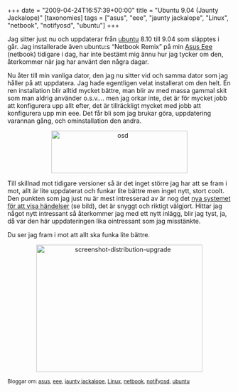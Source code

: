 +++
date = "2009-04-24T16:57:39+00:00"
title = "Ubuntu 9.04 (Jaunty Jackalope)"
[taxonomies]
tags = ["asus", "eee", "jaunty jackalope", "Linux", "netbook", "notifyosd", "ubuntu"]
+++

<p style="text-align: left;">
  Jag sitter just nu och uppdaterar från <a href="http://www.ubuntu.com/">ubuntu</a> 8.10 till 9.04 som släpptes i går. Jag installerade även ubuntu:s &#8220;Netbook Remix&#8221; på min <a href="http://nsg.cc/2008/12/25/god-jul-till-mig-sjalv/">Asus Eee</a> (netbook) tidigare i dag, har inte bestämt mig ännu hur jag tycker om den, återkommer när jag har använt den några dagar.
</p>

<p style="text-align: left;">
  Nu åter till min vanliga dator, den jag nu sitter vid och samma dator som jag håller på att uppdatera. Jag hade egentligen velat installerat om den helt. En ren installation blir alltid mycket bättre, man blir av med massa gammal skit som man aldrig använder o.s.v&#8230;. men jag orkar inte, det är för mycket jobb att konfigurera upp allt efter, det är tillräckligt mycket med jobb att konfigurera upp min eee. Det får bli som jag brukar göra, uppdatering varannan gång, och ominstallation den andra.
</p>

<p style="text-align: center;">
  <img class="size-full wp-image-96 aligncenter" title="osd" src="/images/2009/04/osd.png" alt="osd" width="306" height="96" />
</p>

<p style="text-align: left;">
  Till skillnad mot tidigare versioner så är det inget större jag har att se fram i mot, allt är lite uppdaterat och funkar lite bättre men inget nytt, stort coolt. Den punkten som jag just nu är mest intresserad av är nog det <a href="https://wiki.ubuntu.com/NotifyOSD">nya systemet för att visa händelser</a> (se bild), det är snyggt och riktigt välgjort. Hittar jag något nytt intressant så återkommer jag med ett nytt inlägg, blir jag tyst, ja, då var den här uppdateringen lika ointressant som jag misstänkte.
</p>

<p style="text-align: left;">
  Du ser jag fram i mot att allt ska funka lite bättre.
</p>

<p style="text-align: center;">
  <img class="size-full wp-image-95 aligncenter" title="screenshot-distribution-upgrade" src="/images/2009/04/screenshot-distribution-upgrade.png" alt="screenshot-distribution-upgrade" width="374" height="287" />
</p>

<small> <p class='technorati-tags'>
  Bloggar om: <a class='technorati-link' href='http://bloggar.se/om/asus' rel='tag' target='_self'>asus</a>, <a class='technorati-link' href='http://bloggar.se/om/eee' rel='tag' target='_self'>eee</a>, <a class='technorati-link' href='http://bloggar.se/om/jaunty+jackalope' rel='tag' target='_self'>jaunty jackalope</a>, <a class='technorati-link' href='http://bloggar.se/om/Linux' rel='tag' target='_self'>Linux</a>, <a class='technorati-link' href='http://bloggar.se/om/netbook' rel='tag' target='_self'>netbook</a>, <a class='technorati-link' href='http://bloggar.se/om/notifyosd' rel='tag' target='_self'>notifyosd</a>, <a class='technorati-link' href='http://bloggar.se/om/ubuntu' rel='tag' target='_self'>ubuntu</a>
</p></small>
